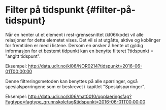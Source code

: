 # Filter på tidspunkt {#filter-på-tidspunt}

Når en henter ut et element i rest-grensesnittet (kl06/kode) vil alle relasjoner for dette elemetet vises. Det vil si at utgåtte, aktive og koblinger for fremtiden er med i listene. Dersom en ønsker å hente ut gyldig informasjon for et bestemt tidpunkt kan en benytte filteret ?tidspunkt = "angitt tidspunt".

Eksempel:
http://data.udir.no/kl06/NOR0214?tidspunkt=2016-06-01T00:00:00

Denne filtreringsmetoden kan benyttes på alle spørringer, også spesialspørringene som er beskrevet i kapitlet "Spesialspørringer".

Eksempel:
http://data.udir.no/kl06/mat0010/opplaeringsfag?Fagtype=fagtype_grunnskolefag&tidspunkt=2016-06-01T00:00:00
